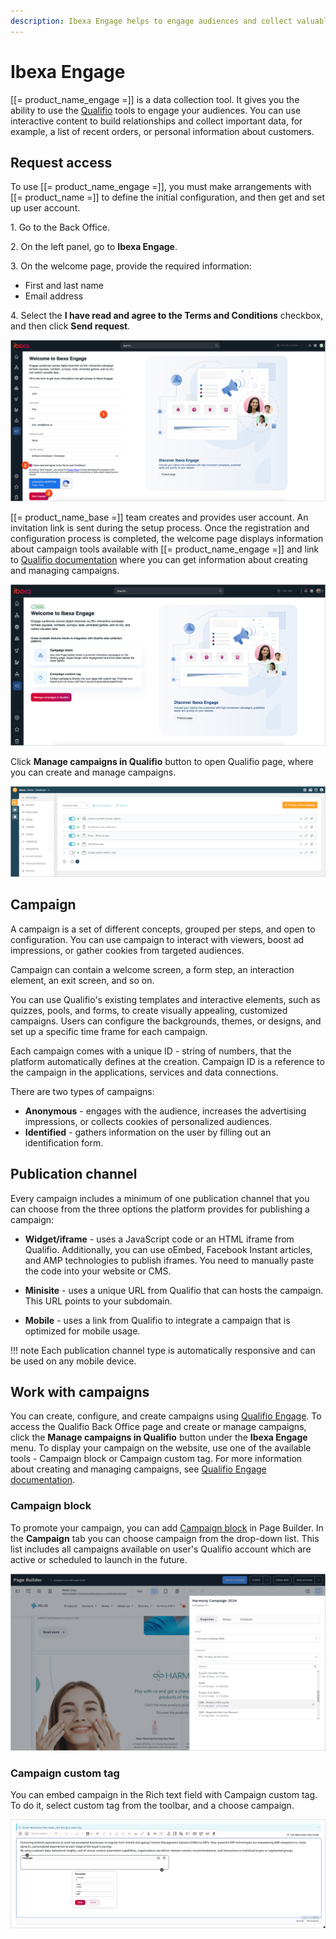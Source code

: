```yaml
---
description: Ibexa Engage helps to engage audiences and collect valuable data by using interactive content.
---
```


# Ibexa Engage

[[= product_name_engage =]] is a data collection tool. It gives you the ability to use the [Qualifio](https://qualifio.com/) tools to engage your audiences.
You can use interactive content to build relationships and collect important data, for example, a list of recent orders, or personal information about customers.

## Request access

To use [[= product_name_engage =]], you must make arrangements with [[= product_name =]] to define the initial configuration, and then get and set up user account.

1\. Go to the Back Office.

2\. On the left panel, go to **Ibexa Engage**.

3\. On the welcome page, provide the required information:

- First and last name
- Email address

4\. Select the **I have read and agree to the Terms and Conditions** checkbox, and then click **Send request**.

![Welcome page - form](img/welcome_page_form.png "Welcome page - form")

[[= product_name_base =]] team creates and provides user account. An invitation link is sent during the setup process.
Once the registration and configuration process is completed, the welcome page displays information about campaign tools available with [[= product_name_engage =]] and link to [Qualifio documentation](https://support.qualifio.com/hc/en-us/categories/202280638-Campaigns) where you can get information about creating and managing campaigns.

![Welcome page - active account](img/welcome_page_activated.png "Welcome page - active account")

Click **Manage campaigns in Qualifio** button to open Qualifio page, where you can create and manage campaigns.

![Qualifio page](img/qualifio_page.png "Qualifio page - campaigns manager")

## Campaign

A campaign is a set of different concepts, grouped per steps, and open to configuration.
You can use campaign to interact with viewers, boost ad impressions, or gather cookies from targeted audiences.

Campaign can contain a welcome screen, a form step, an interaction element, an exit screen, and so on.

You can use Qualifio's existing templates and interactive elements, such as quizzes, pools, and forms, to create visually appealing, customized campaigns.
Users can configure the backgrounds, themes, or designs, and set up a specific time frame for each campaign.

Each campaign comes with a unique ID - string of numbers, that the platform automatically defines at the creation. Campaign ID is a reference to the campaign in the applications, services and data connections.

There are two types of campaigns:

- **Anonymous** - engages with the audience, increases the advertising impressions, or collects cookies of personalized audiences.
- **Identified** - gathers information on the user by filling out an identification form.

## Publication channel

Every campaign includes a minimum of one publication channel that you can choose from the three options the platform provides for publishing a campaign:

- **Widget/iframe** - uses a JavaScript code or an HTML iframe from Qualifio. Additionally, you can use oEmbed, Facebook Instant articles, and AMP technologies to publish iframes. You need to manually paste the code into your website or CMS.

- **Minisite** - uses a unique URL from Qualifio that can hosts the campaign. This URL points to your subdomain.

- **Mobile** - uses a link from Qualifio to integrate a campaign that is optimized for mobile usage.

!!! note
    Each publication channel type is automatically responsive and can be used on any mobile device.

## Work with campaigns

You can create, configure, and create campaigns using [Qualifio Engage](https://developers.qualifio.com/docs/engage/).
To access the Qualifio Back Office page and create or manage campaigns, click the **Manage campaigns in Qualifio** button under the **Ibexa Engage** menu.
To display your campaign on the website, use one of the available tools - Campaign block or Campaign custom tag.
For more information about creating and managing campaigns, see [Qualifio Engage documentation](https://support.qualifio.com/hc/en-us/categories/202280638-Qualifio-Engage).

### Campaign block

To promote your campaign, you can add [Campaign block](../content_management/block_reference.md#campaign-block) in Page Builder.
In the **Campaign** tab you can choose campaign from the drop-down list. This list includes all campaigns available on user's Qualifio account which are active or scheduled to launch in the future.

![Campaign block](img/campaign_block.png "Campaign block")

### Campaign custom tag

You can embed campaign in the Rich text field with Campaign custom tag.
To do it, select custom tag from the toolbar, and a choose campaign.

![Campaign custom tag](img/campaign_custom_tag.png "Campaign custom tag")